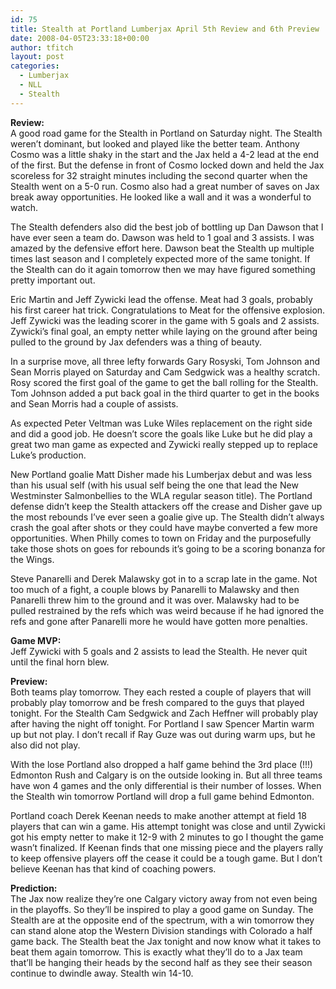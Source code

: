 ```yaml
---
id: 75
title: Stealth at Portland Lumberjax April 5th Review and 6th Preview
date: 2008-04-05T23:33:18+00:00
author: tfitch
layout: post
categories:
  - Lumberjax
  - NLL
  - Stealth
---
```

**Review:**  
A good road game for the Stealth in Portland on Saturday night. The Stealth weren&#8217;t dominant, but looked and played like the better team. Anthony Cosmo was a little shaky in the start and the Jax held a 4-2 lead at the end of the first. But the defense in front of Cosmo locked down and held the Jax scoreless for 32 straight minutes including the second quarter when the Stealth went on a 5-0 run. Cosmo also had a great number of saves on Jax break away opportunities. He looked like a wall and it was a wonderful to watch.

The Stealth defenders also did the best job of bottling up Dan Dawson that I have ever seen a team do. Dawson was held to 1 goal and 3 assists. I was amazed by the defensive effort here. Dawson beat the Stealth up multiple times last season and I completely expected more of the same tonight. If the Stealth can do it again tomorrow then we may have figured something pretty important out.

Eric Martin and Jeff Zywicki lead the offense. Meat had 3 goals, probably his first career hat trick. Congratulations to Meat for the offensive explosion. Jeff Zywicki was the leading scorer in the game with 5 goals and 2 assists. Zywicki&#8217;s final goal, an empty netter while laying on the ground after being pulled to the ground by Jax defenders was a thing of beauty.

In a surprise move, all three lefty forwards Gary Rosyski, Tom Johnson and Sean Morris played on Saturday and Cam Sedgwick was a healthy scratch. Rosy scored the first goal of the game to get the ball rolling for the Stealth. Tom Johnson added a put back goal in the third quarter to get in the books and Sean Morris had a couple of assists.

As expected Peter Veltman was Luke Wiles replacement on the right side and did a good job. He doesn&#8217;t score the goals like Luke but he did play a great two man game as expected and Zywicki really stepped up to replace Luke&#8217;s production.

New Portland goalie Matt Disher made his Lumberjax debut and was less than his usual self (with his usual self being the one that lead the New Westminster Salmonbellies to the WLA regular season title). The Portland defense didn&#8217;t keep the Stealth attackers off the crease and Disher gave up the most rebounds I&#8217;ve ever seen a goalie give up. The Stealth didn&#8217;t always crash the goal after shots or they could have maybe converted a few more opportunities. When Philly comes to town on Friday and the purposefully take those shots on goes for rebounds it&#8217;s going to be a scoring bonanza for the Wings.

Steve Panarelli and Derek Malawsky got in to a scrap late in the game. Not too much of a fight, a couple blows by Panarelli to Malawsky and then Panarelli threw him to the ground and it was over. Malawsky had to be pulled restrained by the refs which was weird because if he had ignored the refs and gone after Panarelli more he would have gotten more penalties.

**Game MVP:**  
Jeff Zywicki with 5 goals and 2 assists to lead the Stealth. He never quit until the final horn blew.

**Preview:**  
Both teams play tomorrow. They each rested a couple of players that will probably play tomorrow and be fresh compared to the guys that played tonight. For the Stealth Cam Sedgwick and Zach Heffner will probably play after having the night off tonight. For Portland I saw Spencer Martin warm up but not play. I don&#8217;t recall if Ray Guze was out during warm ups, but he also did not play.

With the lose Portland also dropped a half game behind the 3rd place (!!!) Edmonton Rush and Calgary is on the outside looking in. But all three teams have won 4 games and the only differential is their number of losses. When the Stealth win tomorrow Portland will drop a full game behind Edmonton.

Portland coach Derek Keenan needs to make another attempt at field 18 players that can win a game. His attempt tonight was close and until Zywicki got his empty netter to make it 12-9 with 2 minutes to go I thought the game wasn&#8217;t finalized. If Keenan finds that one missing piece and the players rally to keep offensive players off the cease it could be a tough game. But I don&#8217;t believe Keenan has that kind of coaching powers.

**Prediction:**  
The Jax now realize they&#8217;re one Calgary victory away from not even being in the playoffs. So they&#8217;ll be inspired to play a good game on Sunday. The Stealth are at the opposite end of the spectrum, with a win tomorrow they can stand alone atop the Western Division standings with Colorado a half game back. The Stealth beat the Jax tonight and now know what it takes to beat them again tomorrow. This is exactly what they&#8217;ll do to a Jax team that&#8217;ll be hanging their heads by the second half as they see their season continue to dwindle away. Stealth win 14-10.
